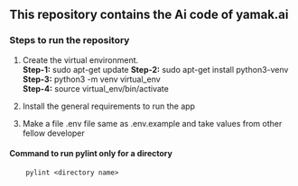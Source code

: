 ## This repository contains the Ai code of yamak.ai

### Steps to run the repository
 
1. Create the virtual environment.<br/>
    **Step-1:** sudo apt-get update
    **Step-2:** sudo apt-get install python3-venv <br/>
    **Step-3:** python3 -m venv virtual_env <br/>
    **Step-4:** source virtual_env/bin/activate

2. Install the general requirements to run the app
3. Make a file .env file same as .env.example and take values from other fellow developer

#### Command to run pylint only for a directory
```
    pylint <directory name>
```    
